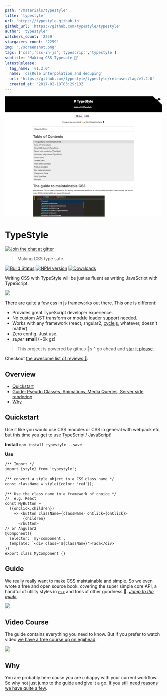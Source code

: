 ```yaml
---
path: '/materials/typestyle'
title: 'typestyle'
url: 'https://typestyle.github.io'
github_url: 'https://github.com/typestyle/typestyle'
author: 'typestyle'
watchers_count: '2259'
stargazers_count: '2259'
img: './screenshot.png'
tags: ['css','css-in-js','typescript','typestyle']
subtitle: 'Making CSS Typesafe 🌹'
latestRelease:
  tag_name: 'v1.2.0'
  name: 'cssRule interpolation and deduping'
  url: 'https://github.com/typestyle/typestyle/releases/tag/v1.2.0'
  created_at: '2017-02-18T03:29:13Z'
---
```


![alt text](screenshot.png)

# TypeStyle

[![Join the chat at  gitter](https://badges.gitter.im/Join%20Chat.svg)](https://gitter.im/typestyle/general)

> Making CSS type safe.

[![Build Status][travis-image]][travis-url]
[![NPM version][npm-image]][npm-url]
[![Downloads](https://img.shields.io/npm/dm/typestyle.svg)](https://www.npmjs.com/package/typestyle)

Writing CSS with TypeStyle will be just as fluent as writing JavaScript with TypeScript.

![](https://raw.githubusercontent.com/typestyle/typestyle.github.io/source/public/images/autocomplete.gif)

There are quite a few css in js frameworks out there. This one is different:

- Provides great TypeScript developer experience.
- No custom AST transform or module loader support needed.
- Works with any framework (react, angular2, [cyclejs](https://twitter.com/waynemaurer/status/788483714196078593), whatever, doesn't matter).
- Zero config. Just use.
- *super* **small** (~6k gz)

> This project is powered by github 🌟s ^ go ahead and [star it please](https://github.com/typestyle/typestyle/stargazers).

Checkout [the awesome list of reviews 🌹][reviews].

## Overview

* [Quickstart](#quickstart)
* [Guide: Pseudo Classes, Animations, Media Queries, Server side rendering](#guide)
* [Why](#why)

## Quickstart

Use it like you would use CSS modules or CSS in general with webpack etc, but this time you get to use TypeScript / JavaScript!

**Install**
`npm install typestyle --save`

**Use**
```tsx
/** Import */
import {style} from 'typestyle';

/** convert a style object to a CSS class name */
const className = style({color: 'red'});

/** Use the class name in a framework of choice */
//  e.g. React
const MyButton =
  ({onClick,children})
    => <button className={className} onClick={onClick}>
        {children}
      </button>
// or Angular2
@Component({
  selector: 'my-component',
  template: `<div class='${className}'>Tada</div>`
})
export class MyComponent {}
```

## Guide
We really really want to make CSS maintainable and simple. So we even wrote a free and open source book, covering the super simple core API, a handful of utility styles in [`csx`](https://github.com/typestyle/csx) and tons of other goodness 🌹. *[Jump to the guide][book]*

[![](https://raw.githubusercontent.com/typestyle/typestyle.github.io/source/public/images/book/cover.png)][book]


## Video Course
The guide contains everything you need to know. But if you prefer to watch video [we have a free course up on egghead][course].

[![](https://raw.githubusercontent.com/typestyle/typestyle.github.io/source/public/images/course.png)][course]


## Why
You are probably here cause you are unhappy with your current workflow. So why not just jump to the [guide][book] and give it a go. If you [still need reasons we have quite a few][why].

[free-style]:https://github.com/blakeembrey/free-style
[travis-image]:https://travis-ci.org/typestyle/typestyle.svg?branch=master
[travis-url]:https://travis-ci.org/typestyle/typestyle
[npm-image]:https://img.shields.io/npm/v/typestyle.svg?style=flat
[npm-url]:https://npmjs.org/package/typestyle
[types.ts]:https://github.com/typestyle/typestyle/blob/master/src/types.ts
[csx]:https://github.com/typestyle/typestyle#csx
[book]:https://typestyle.github.io
[course]:https://egghead.io/courses/maintainable-css-using-typestyle
[why]:https://typestyle.github.io/#/why
[reviews]:https://typestyle.github.io/#/reviews

        